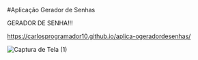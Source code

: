 #Aplicação Gerador de Senhas

GERADOR DE SENHA!!!

https://carlosprogramador10.github.io/aplica-ogeradordesenhas/

![Captura de Tela (1)](https://user-images.githubusercontent.com/97475085/153723651-d007ef8a-29bc-4c4b-b687-bbdb403e1df6.png)




